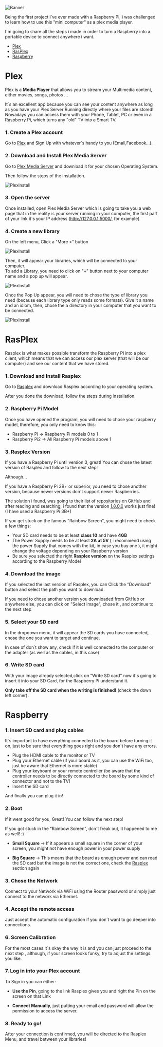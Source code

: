 ![Banner](https://drive.google.com/uc?export=view&id=1mj7AOSJV2LlBd4YbfKGKPjYO8RTfCK-t "Banner")

Being the first project i´ve ever made with a Raspberry Pi, i was challenged to learn how to use this "mini computer" as a plex media player.

I´m going to share all the steps i made in order to turn a Raspberry into a portable device to connect anywhere i want.

* [Plex](#plex)
* [RasPlex](#rasplex)
* [Raspberry](#raspberry)

# Plex 

Plex is a **Media Player** that allows you to stream your Multimedia content, either movies, songs, photos ...

It´s an excellent app because you can see your content anywhere as long as you have your Plex Server Running directly where your files are stored! Nowadays you can access them with your Phone, Tablet, PC or even in a Raspberry Pi, which turns any "old" TV into a Smart TV.

### 1. Create a Plex account

Go to [Plex][1] and Sign Up with whatever´s handy to you (Email,Facebook...).

### 2. Download and Install Plex Media Server

Go to [Plex Media Server][2] and download it for your chosen Operating System. 

Then follow the steps of the installation.

![PlexInstall](https://drive.google.com/uc?export=view&id=1y4oajmuvy5bAiMLld4okZ8Mlnbs1LxcD "Plex Install")

### 3. Open the server

Once installed, open Plex Media Server which is going to take you a web page that in the reality is your server running in your computer, the first part of your link it´s your IP address (http://127.0.0.1:5000/, for example).

### 4. Create a new library

On the left menu, Click a "More >" button

![PlexInstall](https://drive.google.com/uc?export=view&id=1Q62KW4ND2EDpjlp8FONHIXKDVE0AiLRw "Plex Install")

Then, it will appear your libraries, which will be connected to your computer.  
To add a Library, you need to click on "+" button next to your computer name and a pop up will appear.

![PlexInstall](https://drive.google.com/uc?export=view&id=19e5wETBySYqw7cViweAT0FtGGTo5r_1N "Plex Install")

Once the Pop Up appear, you will need to chose the type of library you need (because each library type only reads some formats). Give it a name and an idiom, then, chose the a directory in your computer that you want to be connected.

![PlexInstall](https://drive.google.com/uc?export=view&id=1fYbqCb9BqoKhyXODzkC080Ni_bPQXOkL "Plex Install")





# RasPlex 

Rasplex is what makes possible transform the Raspberry Pi into a plex client, which means that we can access our plex server (that will be our computer) and see our content that we have stored.

### 1. Download and Install Rasplex

Go to [Rasplex][3] and download Rasplex according to your operating system. 

After you done the download, follow the steps during installation.

### 2. Raspberry Pi Model

Once you have opened the program, you will need to chose your raspberry model, therefore, you only need to know this:

* Raspberry Pi -> Raspberry Pi models 0 to 1
* Raspberry Pi2 -> All Raspberry Pi models above 1

### 3. Rasplex Version

If you have a Raspberry Pi until version 3, great! You can chose the latest version of Rasplex and follow to the next step! 

Although... 

If you have a Raspberry Pi 3B+ or superior, you need to chose another version, because newer versions don´t support newer Raspberries. 

The solution i found, was going to their list of [repositories][4] on GitHub and after reading and searching, i found that the version [1.8.0.0][5] works just fine! (I have used a Raspberry Pi 3B+)

If you get stuck on the famous "Rainbow Screen", you might need to check a few things:
 * Your SD card needs to be at least **class 10** and have **4GB**
 * The Power Supply needs to be at least **2A at 5V** ( i recommend using the power Supply that comes with the kit, in case you buy one ), it might change the voltage depending on your Raspberry version 
 * Be sure you selected the right **Rasplex version** on the Rasplex settings according to the Raspberry Model

 
### 4. Download the image
 
 If you selected the last version of Rasplex, you can Click the "Download" button and select the path you want to download. 
 
 If you need to chose another version you downloaded from GitHub or anywhere else, you can click on "Select Image", chose it , and continue to the next step. 
 
### 5. Select your SD card
 
 In the dropdown menu, it will appear the SD cards you have connected, chose the one you want to target and continue.
 
 In case of don´t show any, check if it is well connected to the computer or the adapter (as well as the cables, in this case)
 
 
### 6. Write SD card
 
 With your image already selected,click on "Write SD card" now it´s going to insert it into your SD Card, for the Raspberry Pi understand it. 
 
 **Only take off the SD card when the writing is finished!** (check the down left corner).
 
 
# Raspberry 

### 1. Insert SD card and plug cables

It´s important to have everything connected to the board before turning it on, just to be sure that everything goes right and you don´t have any errors. 

* Plug the HDMI cable to the monitor or TV
* Plug your Ethernet cable (if your board as it, you can use the WiFi too, just be aware that Ethernet is more stable)
* Plug your keyboard or your remote controller (be aware that the controller needs to be directly connected to the board by some kind of connector and not to the TV)
* Insert the SD card

And finally you can plug it in! 

### 2. Boot

If it went good for you, Great! You can follow the next step!

If you got stuck in the "Rainbow Screen", don´t freak out, it happened to me as well! :)

* **Small Square** -> If it appears a small square in the corner of your screen, you might not have enough power in your power supply

* **Big Square** -> This means that the board as enough power and can read the SD card but the image is not the correct one, check the [Rasplex](#rasplex) section again

### 3. Chose the Network 

Connect to your Network via WiFi using the Router password or simply just connect to the network via Ethernet. 

### 4. Accept the remote access

Just accept the automatic configuration if you don´t want to go deeper into connections.

### 6. Screen Calibration

For the most cases it´s okay the way it is and you can just proceed to the next step , although, if your screen looks funky, try to adjust the settings you like.

### 7. Log in into your Plex account 

To Sign in you can either:

* **Use the Pin**, going to the link Rasplex gives you and right the Pin on the screen on that Link
 
* **Connect Manually**, just putting your email and password will allow the permission to access the server.


### 8. Ready to go! 
 
 After your connection is confirmed, you will be directed to the Rasplex Menu, and travel between your libraries! 


[1]: https://www.plex.tv
[2]: https://www.plex.tv/media-server-downloads/#plex-media-server
[3]: http://www.rasplex.com/get-started/rasplex-installers.html
[4]: https://github.com/RasPlex/RasPlex/releases
[5]: https://github.com/RasPlex/RasPlex/releases/tag/PRE-1.8.0b%2B
